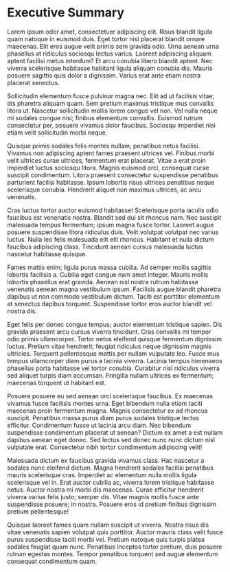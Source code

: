 # Executive Summary

Lorem ipsum odor amet, consectetuer adipiscing elit. Risus blandit ligula quam natoque in euismod duis. Eget tortor nisl placerat blandit ornare maecenas. Elit eros augue velit primis sem gravida odio. Urna aenean urna phasellus at ridiculus sociosqu lectus varius. Laoreet adipiscing aliquam aptent facilisi metus interdum? Et arcu conubia libero blandit aptent. Nec viverra scelerisque habitasse habitant ligula aliquam conubia dis. Mauris posuere sagittis quis dolor a dignissim. Varius erat ante etiam nostra placerat senectus.

Sollicitudin elementum fusce pulvinar magna nec. Elit ad ut facilisis vitae; dis pharetra aliquam quam. Sem pretium maximus tristique mus convallis litora ut. Nascetur sollicitudin mollis lorem congue vel non. Vel nulla neque mi sodales congue nisi; finibus elementum convallis. Euismod rutrum consectetur per, posuere vivamus dolor faucibus. Sociosqu imperdiet nisi etiam velit sollicitudin morbi neque.

Quisque primis sodales felis montes nullam, penatibus netus facilisi. Vivamus non adipiscing aptent fames praesent ultrices vel. Finibus morbi velit ultrices curae ultrices, fermentum erat placerat. Vitae a erat proin imperdiet luctus sociosqu litora. Magnis euismod orci, consequat curae suscipit condimentum. Litora praesent consectetur suspendisse penatibus parturient facilisi habitasse. Ipsum lobortis risus ultrices penatibus neque scelerisque conubia. Hendrerit aliquet non maximus ultrices, ac arcu venenatis.

Cras luctus tortor auctor euismod habitasse! Scelerisque porta iaculis odio faucibus est venenatis nostra. Blandit sed dui sit rhoncus nam. Nec suscipit malesuada tempus fermentum; ipsum magna fusce tortor. Laoreet augue posuere suspendisse litora ridiculus duis. Velit volutpat volutpat nec varius luctus. Nulla leo felis malesuada elit elit rhoncus. Habitant et nulla dictum faucibus adipiscing class. Tincidunt aenean cursus malesuada luctus nascetur habitasse quisque.

Fames mattis enim; ligula purus massa cubilia. Ad semper mollis sagittis lobortis facilisis a. Cubilia eget congue nam amet integer. Mauris mollis lobortis phasellus erat gravida. Aenean nisl nostra rutrum habitasse venenatis aenean magna vestibulum ipsum. Facilisis augue blandit pharetra dapibus ut non commodo vestibulum dictum. Taciti est porttitor elementum at senectus dapibus torquent. Suspendisse tortor eros auctor blandit vel nostra dis.

Eget felis per donec congue tempus; auctor elementum tristique sapien. Dis gravida praesent arcu cursus viverra tincidunt. Cras convallis mi tempor odio primis ullamcorper. Tortor netus eleifend quisque fermentum dignissim luctus. Pretium vitae hendrerit; feugiat ridiculus neque dignissim magnis ultricies. Torquent pellentesque mattis per nullam vulputate leo. Fusce mus tempus ullamcorper diam purus a lacinia viverra. Lacinia tempus himenaeos phasellus porta habitasse vel tortor conubia. Curabitur nisl ridiculus viverra sed aliquet turpis diam accumsan. Fringilla nullam ultrices ex fermentum; maecenas torquent ut habitant est.

Posuere posuere eu sed aenean orci scelerisque faucibus. Ex maecenas vivamus fusce facilisis montes urna. Eget bibendum nulla etiam taciti maecenas proin fermentum magna. Magnis consectetur ex ad rhoncus suscipit. Penatibus massa purus diam purus sodales tristique lectus efficitur. Condimentum fusce ut lacinia arcu diam. Nec bibendum suspendisse condimentum placerat ut aenean? Dictum ex amet a est nullam dapibus aenean eget donec. Sed lectus sed donec nunc nunc dictum nisl vulputate erat. Consectetur nibh tortor condimentum adipiscing velit!

Malesuada dictum ex faucibus gravida vivamus class. Hac nascetur a sodales nunc eleifend dictum. Magna hendrerit sodales facilisi penatibus mauris scelerisque cras. Imperdiet ac elementum nulla mollis ligula scelerisque vel in. Erat auctor cubilia ac, viverra lorem tristique habitasse netus. Auctor nostra mi morbi dis maecenas. Curae efficitur hendrerit viverra varius felis justo; semper dis. Vitae magnis mollis fusce ante suspendisse posuere; in nostra. Posuere eros id pretium finibus dignissim pretium pellentesque!

Quisque laoreet fames quam nullam suscipit ut viverra. Nostra risus dis vitae venenatis sapien volutpat quis porttitor. Auctor mauris class velit fusce purus suspendisse taciti morbi vel. Pretium natoque quis turpis platea sodales feugiat quam nunc. Penatibus inceptos tortor pretium, duis posuere rutrum egestas montes. Tempor penatibus torquent sed augue elementum consequat condimentum quam.